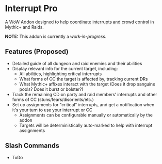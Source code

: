 # Interrupt Pro

A WoW Addon designed to help coordinate interrupts and crowd control in Mythic+ and Raids.

**NOTE:** This addon is currently a *work-in-progress*.

## Features (Proposed)
* Detailed guide of all dungeon and raid enemies and their abilities
* Display relevant info for the current target, including:
    * All abilities, highlighting critical interrupts
    * What forms of CC the target is affected by, tracking current DRs
    * What Mythic+ affixes interact with the target (Does it drop sanguine pools? Does it burst or bolster?)
* Track the remaining CD on party and raid members' interrupts and other forms of CC (stuns/fears/disorients/etc.)
* Set up assignments for "critical" interrupts, and get a notification when it's your turn to use your interrupt or CC
    * Assignments can be configurable manually or automatically by the addon
    * Targets will be deterministically auto-marked to help with interrupt assignments

## Slash Commands
* ToDo

